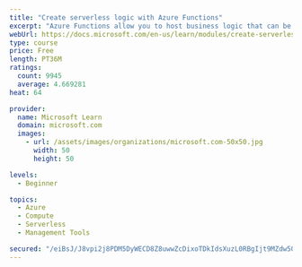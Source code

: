 ```yaml
---
title: "Create serverless logic with Azure Functions"
excerpt: "Azure Functions allow you to host business logic that can be executed without managing or provisioning server infrastructure"
webUrl: https://docs.microsoft.com/en-us/learn/modules/create-serverless-logic-with-azure-functions/
type: course
price: Free
length: PT36M
ratings:
  count: 9945
  average: 4.669281
heat: 64

provider:
  name: Microsoft Learn
  domain: microsoft.com
  images:
    - url: /assets/images/organizations/microsoft.com-50x50.jpg
      width: 50
      height: 50

levels:
  - Beginner

topics:
  - Azure
  - Compute
  - Serverless
  - Management Tools

secured: "/eiBsJ/J8vpi2j8PDM5DyWECD8Z8uwwZcDixoTDkIdsXuzL0RBgIjt9MZdw50vGsZEozGmMLEHfkrikMseUBx4wOYeHOBe8wP7/sfmQAfquHjxW3mPUJPeP+dsHmciXf18Bxb3L3DoSWb3H2FrI8Bvb8hUepdKdki/mLYFhNrX6QPg2+2pB86BXLlWmPO88LxbeFj1JAKEpm8SORGIqx6fFTYpW8el0GSuNIOC8O1Ztt3igfMM9rWARQdLT8zyKuyMl1DzAg5QD16AjtG8L6FdkQ6kDjZr0BdkK/noug6X4Cskh2ciBPtjpDZR3PJuzi0aR7Iontu3GpBOCHNS3bIo83Qb/hKu+B+RCyE/fGNkVeHNjV98IaVUyYGFklsP4Yg8xZBNUFuftXeaq2JW4UMgmwFXkWIYJ4OuQ9xxYDu40=;7vdkv8lmY948OkhaHjBY9Q=="
---
```


